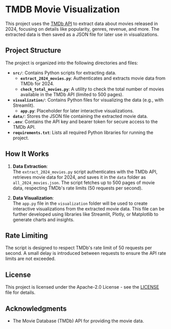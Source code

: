 # TMDB Movie Visualization

This project uses the [TMDb API](https://www.themoviedb.org/documentation/api) to extract data about movies released in 2024, focusing on details like popularity, genres, revenue, and more. The extracted data is then saved as a JSON file for later use in visualizations.

## Project Structure

The project is organized into the following directories and files:

- **`src/`**: Contains Python scripts for extracting data.
  - **`extract_2024_movies.py`**: Authenticates and extracts movie data from TMDb for 2024.
  - **`check_total_movies.py`**: A utility to check the total number of movies available in the TMDb API (limited to 500 pages).
- **`visualization/`**: Contains Python files for visualizing the data (e.g., with Streamlit).
  - **`app.py`**: Placeholder for later interactive visualizations.
- **`data/`**: Stores the JSON file containing the extracted movie data.
- **`.env`**: Contains the API key and bearer token for secure access to the TMDb API.
- **`requirements.txt`**: Lists all required Python libraries for running the project.

## How It Works

1. **Data Extraction**:  
   The `extract_2024_movies.py` script authenticates with the TMDb API, retrieves movie data for 2024, and saves it in the `data` folder as `all_2024_movies.json`. The script fetches up to 500 pages of movie data, respecting TMDb's rate limits (50 requests per second).

2. **Data Visualization**:  
   The `app.py` file in the `visualization` folder will be used to create interactive visualizations from the extracted movie data. This file can be further developed using libraries like Streamlit, Plotly, or Matplotlib to generate charts and insights.

## Rate Limiting

The script is designed to respect TMDb's rate limit of 50 requests per second. A small delay is introduced between requests to ensure the API rate limits are not exceeded.

## License

This project is licensed under the Apache-2.0 License - see the [LICENSE](LICENSE) file for details.

## Acknowledgments

- The Movie Database (TMDb) API for providing the movie data.
